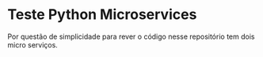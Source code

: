 # Teste Python Microservices
Por questão de simplicidade para rever o código nesse repositório tem dois micro
serviços.